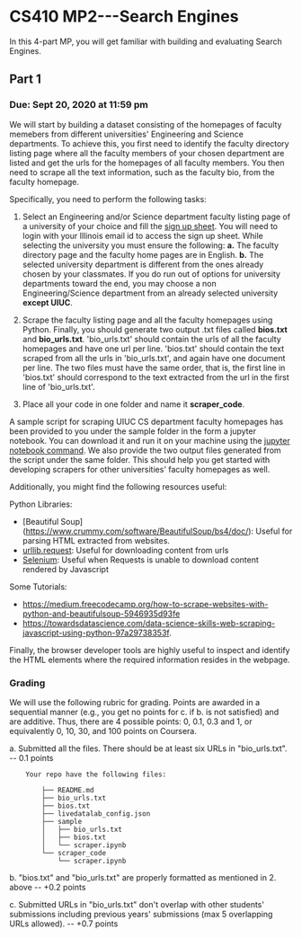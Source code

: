 # CS410 MP2---Search Engines

In this 4-part MP, you will get familiar with building and evaluating Search Engines.

## Part 1

### Due: Sept 20, 2020 at 11:59 pm

We will start by building a dataset consisting of the homepages of faculty memebers from different universities' Engineering and Science departments.
To achieve this, you first need to identify the faculty directory listing page where all the faculty members of your chosen department are listed and get the urls for the homepages of all faculty members.
You then need to scrape all the text information, such as the faculty bio, from the faculty homepage.

Specifically, you need to perform the following tasks:

1. Select an Engineering and/or Science department faculty listing page of a university of your choice and fill the [sign up sheet](https://docs.google.com/spreadsheets/d/198HqeztqhCHbCbcLeuOmoynnA3Z68cVxixU5vvMuUaM/edit?usp=sharing). You will need to login with your Illinois email id to access the sign up sheet. While selecting the university you must ensure the following: 
    **a.** The faculty directory page and the faculty home pages are in English. 
    **b.** The selected university department is different from the ones already chosen by your classmates. If you do run out of options for university departments toward the end, you may choose a non Engineering/Science department from an already selected university **except UIUC**.

2. Scrape the faculty listing page and all the faculty homepages using Python. Finally, you should generate two output .txt files called **bios.txt** and **bio_urls.txt**. 'bio_urls.txt' should contain the urls of all the faculty homepages and have one url per line. 'bios.txt' should contain the text scraped from all the urls in 'bio_urls.txt', and again have one document per line. The two files must have the same order, that is, the first line in 'bios.txt' should correspond to the text extracted from the url in the first line of 'bio_urls.txt'. 

3. Place all your code in one folder and name it **scraper_code**.  

A sample script for scraping UIUC CS department faculty homepages has been provided to you under the sample folder in the form a jupyter notebook. You can download it and run it on your machine using the [jupyter notebook command](https://jupyter-notebook-beginner-guide.readthedocs.io/en/latest/execute.html). We also provide the two output files generated from the script under the same folder. This should help you get started with developing scrapers for other universities' faculty homepages as well. 

Additionally, you might find the following resources useful:

Python Libraries:
- [Beautiful Soup] (https://www.crummy.com/software/BeautifulSoup/bs4/doc/): Useful for parsing HTML extracted from websites.
- [urllib.request](https://docs.python.org/3/library/urllib.request.html): Useful for downloading content from urls
- [Selenium](https://seleniumhq.github.io/selenium/docs/api/py/): Useful when Requests is unable to download content rendered by Javascript
    
Some Tutorials:
- https://medium.freecodecamp.org/how-to-scrape-websites-with-python-and-beautifulsoup-5946935d93fe
- https://towardsdatascience.com/data-science-skills-web-scraping-javascript-using-python-97a29738353f. 
   
Finally, the browser developer tools are highly useful to inspect and identify the HTML elements where the required information resides in the webpage. 


### Grading

We will use the following rubric for grading. Points are awarded in a sequential manner (e.g., you get no points for c. if b. is not satisfied) and are additive. Thus, there are 4 possible points: 0, 0.1, 0.3 and 1, or equivalently 0, 10, 30, and 100 points on Coursera. 

a. Submitted all the files. There should be at least six URLs in "bio_urls.txt". -- 0.1 points 

		Your repo have the following files:

			├── README.md
			├── bio_urls.txt
			├── bios.txt
			├── livedatalab_config.json
			├── sample
			│   ├── bio_urls.txt
			│   ├── bios.txt
			│   └── scraper.ipynb
			└── scraper_code
			    └── scraper.ipynb


b. "bios.txt" and "bio_urls.txt" are properly formatted as mentioned in 2. above -- +0.2 points  

c. Submitted URLs in "bio_urls.txt" don't overlap with other students' submissions including previous years' submissions (max 5 overlapping URLs allowed). -- +0.7 points
